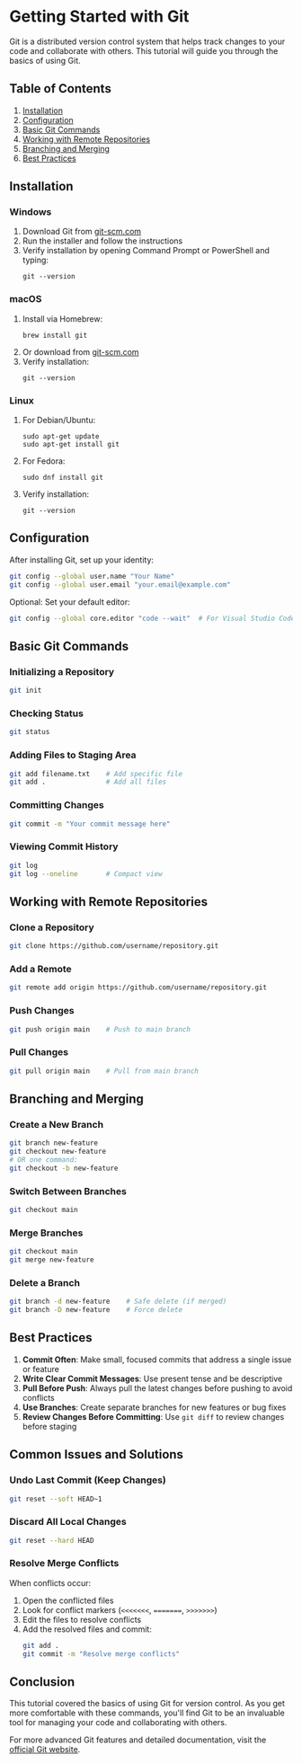 # Getting Started with Git

Git is a distributed version control system that helps track changes to your code and collaborate with others. This tutorial will guide you through the basics of using Git.

## Table of Contents
1. [Installation](#installation)
2. [Configuration](#configuration)
3. [Basic Git Commands](#basic-git-commands)
4. [Working with Remote Repositories](#working-with-remote-repositories)
5. [Branching and Merging](#branching-and-merging)
6. [Best Practices](#best-practices)

## Installation

### Windows
1. Download Git from [git-scm.com](https://git-scm.com/download/win)
2. Run the installer and follow the instructions
3. Verify installation by opening Command Prompt or PowerShell and typing:
   ```
   git --version
   ```

### macOS
1. Install via Homebrew:
   ```
   brew install git
   ```
2. Or download from [git-scm.com](https://git-scm.com/download/mac)
3. Verify installation:
   ```
   git --version
   ```

### Linux
1. For Debian/Ubuntu:
   ```
   sudo apt-get update
   sudo apt-get install git
   ```
2. For Fedora:
   ```
   sudo dnf install git
   ```
3. Verify installation:
   ```
   git --version
   ```

## Configuration

After installing Git, set up your identity:

```bash
git config --global user.name "Your Name"
git config --global user.email "your.email@example.com"
```

Optional: Set your default editor:
```bash
git config --global core.editor "code --wait"  # For Visual Studio Code
```

## Basic Git Commands

### Initializing a Repository
```bash
git init
```

### Checking Status
```bash
git status
```

### Adding Files to Staging Area
```bash
git add filename.txt    # Add specific file
git add .               # Add all files
```

### Committing Changes
```bash
git commit -m "Your commit message here"
```

### Viewing Commit History
```bash
git log
git log --oneline       # Compact view
```

## Working with Remote Repositories

### Clone a Repository
```bash
git clone https://github.com/username/repository.git
```

### Add a Remote
```bash
git remote add origin https://github.com/username/repository.git
```

### Push Changes
```bash
git push origin main    # Push to main branch
```

### Pull Changes
```bash
git pull origin main    # Pull from main branch
```

## Branching and Merging

### Create a New Branch
```bash
git branch new-feature
git checkout new-feature
# OR one command:
git checkout -b new-feature
```

### Switch Between Branches
```bash
git checkout main
```

### Merge Branches
```bash
git checkout main
git merge new-feature
```

### Delete a Branch
```bash
git branch -d new-feature    # Safe delete (if merged)
git branch -D new-feature    # Force delete
```

## Best Practices

1. **Commit Often**: Make small, focused commits that address a single issue or feature
2. **Write Clear Commit Messages**: Use present tense and be descriptive
3. **Pull Before Push**: Always pull the latest changes before pushing to avoid conflicts
4. **Use Branches**: Create separate branches for new features or bug fixes
5. **Review Changes Before Committing**: Use `git diff` to review changes before staging

## Common Issues and Solutions

### Undo Last Commit (Keep Changes)
```bash
git reset --soft HEAD~1
```

### Discard All Local Changes
```bash
git reset --hard HEAD
```

### Resolve Merge Conflicts
When conflicts occur:
1. Open the conflicted files
2. Look for conflict markers (`<<<<<<<`, `=======`, `>>>>>>>`)
3. Edit the files to resolve conflicts
4. Add the resolved files and commit:
   ```bash
   git add .
   git commit -m "Resolve merge conflicts"
   ```

## Conclusion

This tutorial covered the basics of using Git for version control. As you get more comfortable with these commands, you'll find Git to be an invaluable tool for managing your code and collaborating with others.

For more advanced Git features and detailed documentation, visit the [official Git website](https://git-scm.com/doc).
